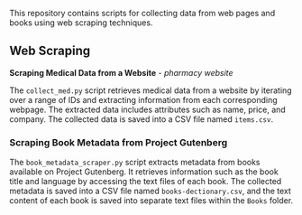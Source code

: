 This repository contains scripts for collecting data from web pages and books using web scraping techniques. 

## Web Scraping

 **Scraping Medical Data from a Website** - *pharmacy website*

The `collect_med.py` script retrieves medical data from a website by iterating over a range of IDs and extracting information from each corresponding webpage. The extracted data includes attributes such as name, price, and company. The collected data is saved into a CSV file named `items.csv`.

### Scraping Book Metadata from Project Gutenberg

The `book_metadata_scraper.py` script extracts metadata from books available on Project Gutenberg. It retrieves information such as the book title and language by accessing the text files of each book. The collected metadata is saved into a CSV file named `books-dectionary.csv`, and the text content of each book is saved into separate text files within the `Books` folder.
